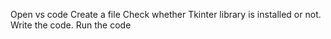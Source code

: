 Open vs code 
Create a file
Check whether Tkinter library is installed or not.
Write the code.
Run the code
